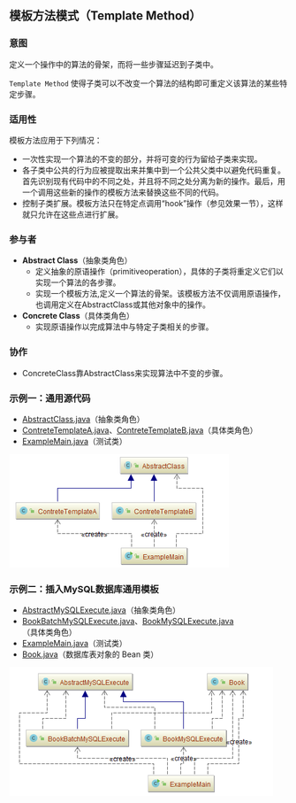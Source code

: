 ## 模板方法模式（Template Method）

### 意图
定义一个操作中的算法的骨架，而将一些步骤延迟到子类中。

`Template Method` 使得子类可以不改变一个算法的结构即可重定义该算法的某些特定步骤。

### 适用性
模板方法应用于下列情况：
-	一次性实现一个算法的不变的部分，并将可变的行为留给子类来实现。
-	各子类中公共的行为应被提取出来并集中到一个公共父类中以避免代码重复。首先识别现有代码中的不同之处，并且将不同之处分离为新的操作。最后，用一个调用这些新的操作的模板方法来替换这些不同的代码。
-	控制子类扩展。模板方法只在特定点调用“hook”操作（参见效果一节），这样就只允许在这些点进行扩展。
### 参与者
-	**Abstract Class**（抽象类角色）
	-	定义抽象的原语操作（primitiveoperation），具体的子类将重定义它们以实现一个算法的各步骤。
	-	实现一个模板方法,定义一个算法的骨架。该模板方法不仅调用原语操作，也调用定义在AbstractClass或其他对象中的操作。
-	**Concrete Class**（具体类角色）
	-	实现原语操作以完成算法中与特定子类相关的步骤。
### 协作
-	ConcreteClass靠AbstractClass来实现算法中不变的步骤。

### 示例一：通用源代码

-	[AbstractClass.java](Pattern510_TemplateMethod/src/main/java/com/jueee/example01/AbstractClass.java)（抽象类角色）
-	[ContreteTemplateA.java](Pattern510_TemplateMethod/src/main/java/com/jueee/example01/ContreteTemplateA.java)、[ContreteTemplateB.java](Pattern510_TemplateMethod/src/main/java/com/jueee/example01/ContreteTemplateB.java)（具体类角色）
-	[ExampleMain.java](Pattern510_TemplateMethod/src/main/java/com/jueee/example01/ExampleMain.java)（测试类）

![1568097180225](assets/1568097180225.png)

### 示例二：插入MySQL数据库通用模板

-	[AbstractMySQLExecute.java](Pattern510_TemplateMethod/src/main/java/com/jueee/example02/AbstractMySQLExecute.java)（抽象类角色）
-	[BookBatchMySQLExecute.java](Pattern510_TemplateMethod/src/main/java/com/jueee/example02/BookBatchMySQLExecute.java)、[BookMySQLExecute.java](Pattern510_TemplateMethod/src/main/java/com/jueee/example02/BookMySQLExecute.java)（具体类角色）
-	[ExampleMain.java](Pattern510_TemplateMethod/src/main/java/com/jueee/example02/ExampleMain.java)（测试类）
-	[Book.java](Pattern510_TemplateMethod/src/main/java/com/jueee/example02/Book.java)（数据库表对象的 Bean 类）

![1568097209822](assets/1568097209822.png)





